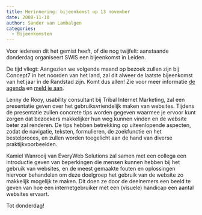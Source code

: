 ```yaml
---
title: Herinnering: bijeenkomst op 13 november
date: 2008-11-10
author: Sander van Lambalgen
categories: 
  - Bijeenkomsten
---
```

Voor iedereen dit het gemist heeft, of die nog twijfelt: aanstaande donderdag organiseert SWIS een bijeenkomst in Leiden.

De tijd vliegt: Aangezien we volgende maand op bezoek zullen zijn bij Concept7 in het noorden van het land, zal dit alweer de laatste bijeenkomst van het jaar in de Randstad zijn. Komt dus allen! Zie voor meer informatie [de agenda](/blog/2008/11/bijeenkomst-november) en [meld je aan](/bijeenkomsten/planning#formulier-1).

Lenny de Rooy, usability consultant bij Tribal Internet Marketing, zal een presentatie geven over het gebruiksvriendelijk maken van websites. Tijdens de presentatie zullen concrete tips worden gegeven waarmee je ervoor kunt zorgen dat bezoekers makkelijker hun weg kunnen vinden en de website beter zal renderen. De tips hebben betrekking op uiteenlopende aspecten, zodat de navigatie, teksten, formulieren, de zoekfunctie en het bestelproces, en zullen worden toegelicht aan de hand van diverse praktijkvoorbeelden.

Kamiel Wanrooij van EveryWeb Solutions zal samen met een collega een introductie geven van beperkingen die mensen kunnen hebben bij het gebruik van websites, en de meest gemaakte fouten en oplossingen hiervoor behandelen om deze doelgroep het gebruik van de website zo makkelijk mogelijk te maken. Dit doen ze door de deelnemers een beeld te geven van hoe een internetgebruiker met een (visuele) handicap een aantal websites ervaart.

Tot donderdag!
